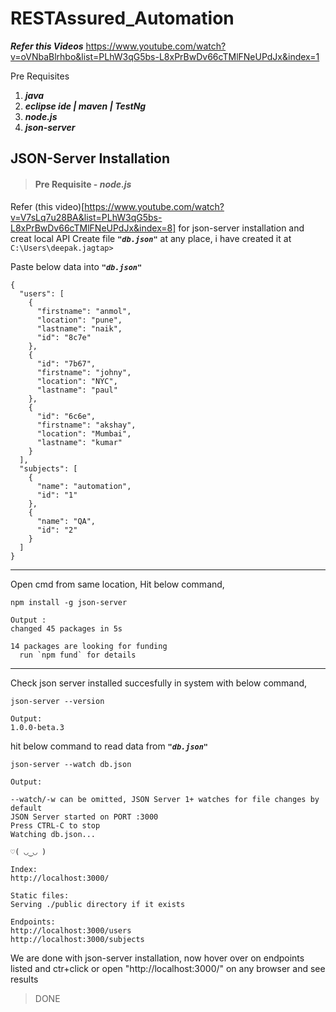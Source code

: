 # RESTAssured_Automation

***Refer this Videos***
https://www.youtube.com/watch?v=oVNbaBlrhbo&list=PLhW3qG5bs-L8xPrBwDv66cTMlFNeUPdJx&index=1

Pre Requisites

1. ***java***
2. ***eclipse ide | maven | TestNg***
3. ***node.js***
4. ***json-server***


## JSON-Server Installation
>#### Pre Requisite -  ***node.js***

Refer (this video)[https://www.youtube.com/watch?v=V7sLq7u28BA&list=PLhW3qG5bs-L8xPrBwDv66cTMlFNeUPdJx&index=8] for json-server installation and creat local API
Create file ___`"db.json"`___ at any place, i have created it at `C:\Users\deepak.jagtap>`

Paste below data into  ___`"db.json"`___
```
{
  "users": [
    {
      "firstname": "anmol",
      "location": "pune",
      "lastname": "naik",
      "id": "8c7e"
    },
    {
      "id": "7b67",
      "firstname": "johny",
      "location": "NYC",
      "lastname": "paul"
    },
    {
      "id": "6c6e",
      "firstname": "akshay",
      "location": "Mumbai",
      "lastname": "kumar"
    }
  ],
  "subjects": [
    {
      "name": "automation",
      "id": "1"
    },
    {
      "name": "QA",
      "id": "2"
    }
  ]
}
```
---
Open cmd from same location, Hit below command,
```
npm install -g json-server
```
```
Output :
changed 45 packages in 5s

14 packages are looking for funding
  run `npm fund` for details
```
---
Check json server installed succesfully in system with below command,
```
json-server --version
```
```
Output:
1.0.0-beta.3
```
hit below command to read data from ___`"db.json"`___

```
json-server --watch db.json
```

```
Output:

--watch/-w can be omitted, JSON Server 1+ watches for file changes by default
JSON Server started on PORT :3000
Press CTRL-C to stop
Watching db.json...

♡( ◡‿◡ )

Index:
http://localhost:3000/

Static files:
Serving ./public directory if it exists

Endpoints:
http://localhost:3000/users
http://localhost:3000/subjects
```

We are done with json-server installation, now hover over on endpoints listed and ctr+click or open "http://localhost:3000/" on any browser and see results

> DONE


